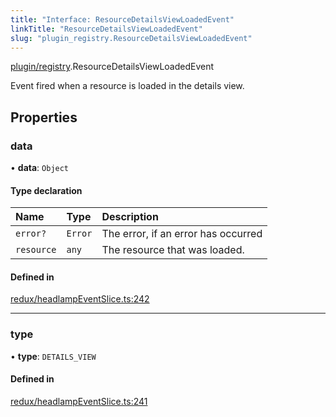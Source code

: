 ```yaml
---
title: "Interface: ResourceDetailsViewLoadedEvent"
linkTitle: "ResourceDetailsViewLoadedEvent"
slug: "plugin_registry.ResourceDetailsViewLoadedEvent"
---
```


[plugin/registry](../modules/plugin_registry.md).ResourceDetailsViewLoadedEvent

Event fired when a resource is loaded in the details view.

## Properties

### data

• **data**: `Object`

#### Type declaration

| Name | Type | Description |
| :------ | :------ | :------ |
| `error?` | `Error` | The error, if an error has occurred |
| `resource` | `any` | The resource that was loaded. |

#### Defined in

[redux/headlampEventSlice.ts:242](https://github.com/headlamp-k8s/headlamp/blob/45b84205/frontend/src/redux/headlampEventSlice.ts#L242)

___

### type

• **type**: `DETAILS_VIEW`

#### Defined in

[redux/headlampEventSlice.ts:241](https://github.com/headlamp-k8s/headlamp/blob/45b84205/frontend/src/redux/headlampEventSlice.ts#L241)
